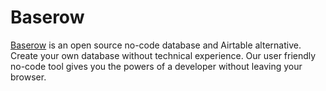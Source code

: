 # Baserow

[Baserow](https://baserow.io) is an open source no-code database and Airtable alternative. Create your own database without technical experience. Our user friendly no-code tool gives you the powers of a developer without leaving your browser.
